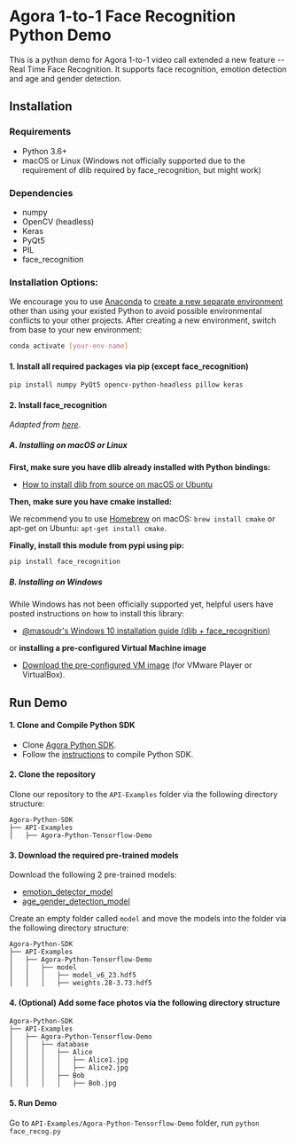 # Agora 1-to-1 Face Recognition Python Demo

This is a python demo for Agora 1-to-1 video call extended a new feature -- Real Time Face Recognition. It supports face recognition, emotion detection and age and gender detection.



## Installation

### Requirements

- Python 3.6+
- macOS or Linux (Windows not officially supported due to the requirement of dlib required by face_recognition,  but might work)

### Dependencies

- numpy
- OpenCV (headless)
- Keras
- PyQt5
- PIL
- face_recognition

### Installation Options:

We encourage you to use [Anaconda](https://www.anaconda.com/) to [create a new separate environment](https://docs.anaconda.com/anaconda/navigator/tutorials/manage-environments/#id3) other than using your existed Python to avoid possible environmental conflicts to your other projects. After creating a new environment, switch from base to your new environment:

```bash
conda activate [your-env-name]
```

#### 1. Install all required packages via pip (except face_recognition)

```bash
pip install numpy PyQt5 opencv-python-headless pillow keras
```

#### 2. Install face_recognition

*Adapted from [here](https://github.com/ageitgey/face_recognition/blob/master/README.md#installation)*.

##### A. Installing on macOS or Linux

**First, make sure you have dlib already installed with Python bindings:**

- [How to install dlib from source on macOS or Ubuntu](https://gist.github.com/ageitgey/629d75c1baac34dfa5ca2a1928a7aeaf)

**Then, make sure you have cmake installed:**

We recommend you to use [Homebrew](https://brew.sh/) on macOS: `brew install cmake` or apt-get on Ubuntu: `apt-get install cmake`.

**Finally, install this module from pypi using pip:**

```bash
pip install face_recognition
```

##### B. Installing on Windows

While Windows has not been officially supported yet, helpful users have posted instructions on how to install this library:

- [@masoudr's Windows 10 installation guide (dlib + face_recognition)](https://github.com/ageitgey/face_recognition/issues/175#issue-257710508)

or **installing a pre-configured Virtual Machine image**

- [Download the pre-configured VM image](https://medium.com/@ageitgey/try-deep-learning-in-python-now-with-a-fully-pre-configured-vm-1d97d4c3e9b) (for VMware Player or VirtualBox).

## Run Demo

#### 1. Clone and Compile Python SDK

- Clone [Agora Python SDK](https://github.com/AgoraIO-Community/Agora-Python-SDK).
- Follow the [instructions](https://github.com/AgoraIO-Community/Agora-Python-SDK#compile-sdk) to compile Python SDK.

#### 2. Clone the repository

Clone our repository to the `API-Examples` folder via the following directory structure:

```
Agora-Python-SDK
├── API-Examples
│   ├── Agora-Python-Tensorflow-Demo
```

#### 3. Download the required pre-trained models

Download the following 2 pre-trained models:

- [emotion_detector_model](https://github.com/priya-dwivedi/face_and_emotion_detection/blob/master/emotion_detector_models/model_v6_23.hdf5)
- [age_gender_detection_model](https://github.com/yu4u/age-gender-estimation/releases/download/v0.5/weights.28-3.73.hdf5)

Create an empty folder called `model` and move the models into the folder via the following directory structure:

```
Agora-Python-SDK
├── API-Examples
│   ├── Agora-Python-Tensorflow-Demo
│   │   ├── model
│   │   │   ├── model_v6_23.hdf5
│   │   │   ├── weights.28-3.73.hdf5
```

#### 4. (Optional) Add some face photos via the following directory structure

```
Agora-Python-SDK
├── API-Examples
│   ├── Agora-Python-Tensorflow-Demo
│   │   ├── database
│   │   │   ├── Alice
│   │   │   │   ├── Alice1.jpg
│   │   │   │   ├── Alice2.jpg
│   │   │   ├── Bob
│   │   │   │   ├── Bob.jpg
```

#### 5. Run Demo

Go to `API-Examples/Agora-Python-Tensorflow-Demo` folder, run `python face_recog.py`

